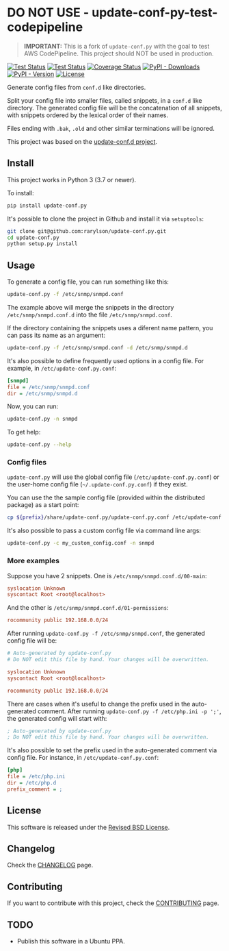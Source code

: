 DO NOT USE - update-conf-py-test-codepipeline
=============================================

> **IMPORTANT:** This is a fork of `update-conf.py` with the goal to test AWS CodePipeline. This project should NOT be used in production.

[![Test Status](https://github.com/rarylson/update-conf.py/actions/workflows/tests.yml/badge.svg?branch=master&event=push)](https://github.com/rarylson/update-conf.py/actions/workflows/tests.yml)
[![Test Status](https://github.com/rarylson/update-conf.py/actions/workflows/tests.yml/badge.svg?branch=master&event=push)](https://github.com/rarylson/update-conf.py/actions/workflows/tests.yml)
[![Coverage Status](https://coveralls.io/repos/github/rarylson/update-conf.py/badge.svg?branch=master)](https://coveralls.io/github/rarylson/update-conf.py?branch=master)
[![PyPI - Downloads](https://img.shields.io/pypi/dm/update-conf.py.svg)](https://pypi.python.org/pypi/update-conf.py/)
[![PyPI - Version](https://img.shields.io/pypi/v/update-conf.py.svg)](https://pypi.python.org/pypi/update-conf.py/)
[![License](https://img.shields.io/pypi/l/update-conf.py.svg)](LICENSE)

Generate config files from `conf.d` like directories.

Split your config file into smaller files, called snippets, in a `conf.d` like directory. The generated config file will be the concatenation of all snippets, with snippets ordered by the lexical order of their names.

Files ending with `.bak`, `.old` and other similar terminations will be ignored.

This project was based on the [update-conf.d project](https://github.com/Atha/update-conf.d).

Install
-------

This project works in Python 3 (3.7 or newer).

To install:

```bash
pip install update-conf.py
```

It's possible to clone the project in Github and install it via `setuptools`:

```bash
git clone git@github.com:rarylson/update-conf.py.git
cd update-conf.py
python setup.py install
```

Usage
-----

To generate a config file, you can run something like this:

```bash
update-conf.py -f /etc/snmp/snmpd.conf
```

The example above will merge the snippets in the directory `/etc/snmp/snmpd.conf.d` into the file `/etc/snmp/snmpd.conf`.

If the directory containing the snippets uses a diferent name pattern, you can pass its name as an argument:

```bash
update-conf.py -f /etc/snmp/snmpd.conf -d /etc/snmp/snmpd.d
```

It's also possible to define frequently used options in a config file. For example, in `/etc/update-conf.py.conf`:

```ini
[snmpd]
file = /etc/snmp/snmpd.conf
dir = /etc/snmp/snmpd.d
```

Now, you can run:

```bash
update-conf.py -n snmpd
```

To get help:

```bash
update-conf.py --help
```

### Config files

`update-conf.py` will use the global config file (`/etc/update-conf.py.conf`) or the user-home config file (`~/.update-conf.py.conf`) if they exist.

You can use the the sample config file (provided within the distributed package) as a start point:

```bash
cp ${prefix}/share/update-conf.py/update-conf.py.conf /etc/update-conf.py.conf
```

It's also possible to pass a custom config file via command line args:

```bash
update-conf.py -c my_custom_config.conf -n snmpd
```

### More examples

Suppose you have 2 snippets. One is `/etc/snmp/snmpd.conf.d/00-main`:

```ini
syslocation Unknown
syscontact Root <root@localhost>
```

And the other is `/etc/snmp/snmpd.conf.d/01-permissions`:

```ini
rocommunity public 192.168.0.0/24
```

After running `update-conf.py -f /etc/snmp/snmpd.conf`, the generated config file will be:

```ini
# Auto-generated by update-conf.py
# Do NOT edit this file by hand. Your changes will be overwritten.

syslocation Unknown
syscontact Root <root@localhost>

rocommunity public 192.168.0.0/24
```

There are cases when it's useful to change the prefix used in the auto-generated comment. After running `update-conf.py -f /etc/php.ini -p ';'`, the generated config will start with:

```ini
; Auto-generated by update-conf.py
; Do NOT edit this file by hand. Your changes will be overwritten.
```

It's also possible to set the prefix used in the auto-generated comment via config file. For instance, in `/etc/update-conf.py.conf`:

```ini
[php]
file = /etc/php.ini
dir = /etc/php.d
prefix_comment = ;
```

License
-------

This software is released under the [Revised BSD License](LICENSE).

Changelog
---------

Check the [CHANGELOG](CHANGELOG.md) page.

Contributing
------------

If you want to contribute with this project, check the [CONTRIBUTING](CONTRIBUTING.md) page.

TODO
----

- Publish this software in a Ubuntu PPA.
